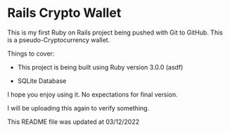# Rails Crypto Wallet

This is my first Ruby on Rails project being pushed with Git to GitHub. This is a pseudo-Cryptocurrency wallet.

Things to cover:

* This project is being built using Ruby version 3.0.0 (asdf)

* SQLite Database

I hope you enjoy using it. No expectations for final version.

I will be uploading this again to verify something.

This README file was updated at 03/12/2022
